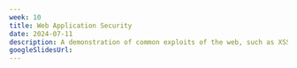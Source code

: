 ```yaml
---
week: 10
title: Web Application Security
date: 2024-07-11
description: A demonstration of common exploits of the web, such as XSS, CSRF, SQL Injection, etc. How to protect a web application from these attacks.
googleSlidesUrl:
---
```

